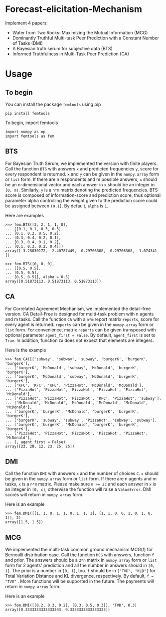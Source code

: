 # Forecast-elicitation-Mechanism

Implement 4 papers:

- Water from Two Rocks: Maximizing the Mutual Information (MCG)
- Dominantly Truthful Multi-task Peer Prediction with a Constant Number of Tasks (DMI)
- A Bayesian truth serum for subjective data (BTS)
- Informed Truthfulness in Multi-Task Peer Prediction (CA)

# Usage

## To begin
You can install the package `femtools` using pip

	pip install femtools

To begin, import femtools

	import numpy as np
	import femtools as fem

## BTS
For Bayesian Truth Serum, we implemented the version with finite players. Call the function `BTS` with answers `x` and predicted frequencies `y`, score for every respondent is returned. `x` and `y` can be given in the `numpy.array` form or `list` form. If there are n respondents and m possible answers, `x` should be an n-dimensional vector and  each answer in `x` should be an integer in `[0, m)`. Similarly, `y` is a `n*m` matrix denoting the predicted frequencies. BTS score is composed of information-score and prediction score, thus optional parameter alpha controlling the weight given to the prediction score could be assigned between `(0,1]`. By default, `alpha` is `1`.

Here are examples

	>>> fem.BTS([3, 2, 1, 1, 0],
	... [[0.1, 0.1, 0.3, 0.5],
	... [0.1, 0.2, 0.5, 0.2],
	... [0.3, 0.4, 0.2, 0.1],
	... [0.3, 0.4, 0.1, 0.2],
	... [0.1, 0.3, 0.2, 0.4]])
	array([-3.28030172, -2.40787449, -0.29706308, -0.29706308, -1.074341  ])
	
	>>> fem.BTS([0, 0, 0],
	... [[0.5, 0.5],
	... [0.5, 0.5],
	... [0.5, 0.5]], alpha = 0.5)
	array([0.51873113, 0.51873113, 0.51873113])

## CA
For Correlated Agreement Mechanism, we implemented the detail-free version. CA Detail-Free is designed for multi-task problem with n agents and m tasks. Call the function `CA` with a `n*m` report matrix `reports`, score for every agent is returned. `reports` can be given in the `numpy.array` form or `list` form. For convenience, matrix `reports` can be given transposed with optional parameter `agent_first = False`. By default, `agent_first` is set to `True`. In addition, function `CA` does not expect that elements are integers.

Here is the example

	>>> fem.CA([['subway', 'subway', 'subway', 'burgerK', 'burgerK', 'burgerK'],
	... ['burgerK', 'McDonald', 'subway', 'McDonald', 'burgerK', 'burgerK'],
	... ['burgerK', 'McDonald', 'subway', 'McDonald', 'burgerK', 'burgerK'],
	... ['KFC', 'KFC', 'KFC', 'PizzaHot', 'McDonald', 'McDonald'],
	... ['PizzaHot', 'PizzaHot', 'PizzaHot', 'PizzaHot', 'PizzaHot', 'McDonald'],
	... ['PizzaHot', 'PizzaHot', 'PizzaHot', 'KFC', 'PizzaHot', 'subway'],
	... ['McDonald', 'McDonald', 'McDonald', 'McDonald', 'McDonald', 'McDonald'],
	... ['burgerK', 'burgerK', 'McDonald', 'burgerK', 'burgerK', 'burgerK'],
	... ['burgerK', 'subway', 'subway', 'PizzaHot', 'subway', 'subway'],
	... ['burgerK', 'burgerK', 'McDonald', 'burgerK', 'burgerK', 'burgerK'],
	... ['PizzaHot', 'PizzaHot', 'PizzaHot', 'PizzaHot', 'PizzaHot', 'McDonald'],
	... ], agent_first = False)
	array([23, 20, 12, 23, 25, 25])

## DMI

Call the function `DMI` with answers `x` and the number of choices `C`. `x` should be given in the `numpy.array` form or `list` form. If there are n agents and m tasks,  `x` is a `n*m` matrix. Please make sure `m >= 2c` and each answer in `x` is an integer in `[0, c)`, otherwise the function will raise a `ValueError`.  DMI scores will return in `numpy.array` form.

Here is an example

```
>>> fem.DMI([[1, 1, 0, 1, 1, 0, 1, 1, 1], [1, 1, 0, 0, 1, 0, 1, 0, 1]], 2)
array([1.5, 1.5])
```

## MCG

We implemented the multi-task common ground mechanism MCG(f) for Bernoulli distribution case. Call the function `MCG` with answers, function `f` and prior. The answers should be a `2*n` matrix in `numpy.array` form or `list` form for 2 agents' prediction and all the number in answers should in `[0, 1]`.  The prior is a number in `[0, 1]`, too. `f` should be in `["TVD", "KLD"]` for Total Variation Distance and KL divergence, respectively. By default, `f = "TVD"` . More functions will be supported in the future. The payments will return in `numpy.array` form.

Here is an example

```
>>> fem.DMI([[0.2, 0.3, 0.2], [0.3, 0.5, 0.3]], 'TVD', 0.3)
array([0.3333333333333333, 0.3333333333333333])
```

